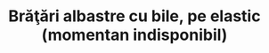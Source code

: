 ---
layout: post
title: "Brăţări albastre cu bile, pe elastic (momentan indisponibil)"
description: "Brăţări albastre cu bile, pe elastic."
img: "/assets/img/bratari-albastre-cu-bile-pe-elastic-1.jpg"
img2: "/assets/img/bratari-albastre-cu-bile-pe-elastic-2.jpg"
colors: "albastru"
price: "6 RON /buc"
vertical: true
---